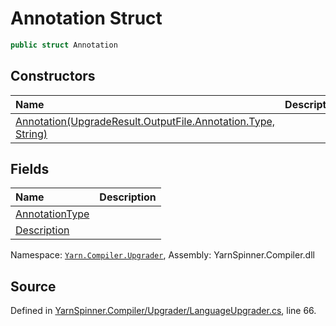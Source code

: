 # Annotation Struct


```csharp
public struct Annotation
```



## Constructors
|Name|Description|
|:---|:---|
|[Annotation(UpgradeResult.OutputFile.Annotation.Type, String)](/api/csharp/yarn.compiler.upgrader/upgraderesult.outputfile.annotation._ctor-upgraderesult.outputfile.annotation.type,system.string-.md)||
## Fields
|Name|Description|
|:---|:---|
|[AnnotationType](/api/csharp/yarn.compiler.upgrader/upgraderesult.outputfile.annotation.annotationtype.md)||
|[Description](/api/csharp/yarn.compiler.upgrader/upgraderesult.outputfile.annotation.description.md)||
<div class="class-metadata">

Namespace: [`Yarn.Compiler.Upgrader`](/api/csharp/yarn.compiler.upgrader/README.md), Assembly: YarnSpinner.Compiler.dll
</div>

## Source
Defined in [YarnSpinner.Compiler/Upgrader/LanguageUpgrader.cs](https://github.com/YarnSpinnerTool/YarnSpinner//blob/develop/YarnSpinner.Compiler/Upgrader/LanguageUpgrader.cs#L66), line 66.
